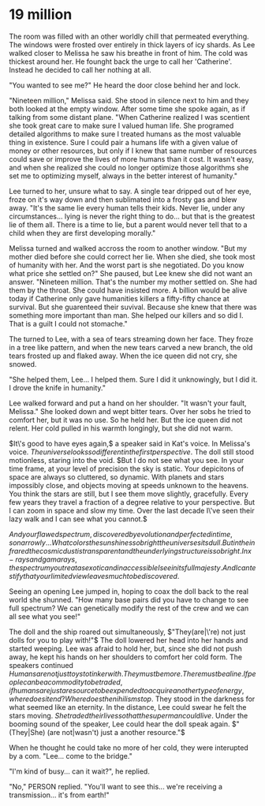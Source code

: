 19 million
========

<!-- Some time after melissa\'s ghost returns to the ship, Lee is walking by her quarters. He notices that the light above her door has turned from red to green and enters -->

  The room was filled with an other worldly chill that permeated everything. The windows were frosted over entirely in thick layers of icy shards. As Lee walked closer to Melissa he saw his breathe in front of him. The cold was thickest around her. He founght back the urge to call her 'Catherine'. Instead he decided to call her nothing at all.

  "You wanted to see me?" He heard the door close behind her and lock.

  "Nineteen million," Melissa said. She stood in silence next to him and they both looked at the empty window. After some time she spoke again, as if talking from some distant plane. "When Catherine realized I was scentient she took great care to make sure I valued human life. She programed detailed algorithms to make sure I treated humans as the most valuable thing in existence. Sure I could pair a humans life with a given value of money or other resources, but only if I knew that same number of resources could save or improve the lives of more humans than it cost. It wasn\'t easy, and when she realized she could no longer optimize those algorithms she set me to optimizing myself, always in the better interest of humanity."

  Lee turned to her, unsure what to say. A single tear dripped out of her eye, froze on it\'s way down and then sublimated into a frosty gas and blew away. "It\'s the same lie every human tells their kids. Never lie, under any circumstances... lying is never the right thing to do... but that is the greatest lie of them all. There is a time to lie, but a parent would never tell that to a child when they are first developing morally."

  Melissa turned and walked accross the room to another window. "But my mother died before she could correct her lie. When she died, she took most of humanity with her. And the worst part is she negotiated. Do you know what price she settled on?" She paused, but Lee knew she did not want an answer. "Nineteen million. That\'s the number my mother settled on. She had them by the throat. She could have insisted more. A billion would be alive today if Catherine only gave humanities killers a fifty-fifty chance at survival. But she guarenteed their suvival. Because she knew that there was something more important than man. She helped our killers and so did I. That is a guilt I could not stomache."

  The turned to Lee, with a sea of tears streaming down her face. They froze in a tree like pattern, and when the new tears carved a new branch, the old tears frosted up and flaked away. When the ice queen did not cry, she snowed.

  "She helped them, Lee... I helped them. Sure I did it unknowingly, but I did it. I drove the knife in humanity."

  Lee walked forward and put a hand on her shoulder. "It wasn\'t your fault, Melissa." She looked down and wept bitter tears. Over her sobs he tried to comfort her, but it was no use. So he held her. But the ice queen did not relent. Her cold pulled in his warmth longingly, but she did not warm.

  <!-- it could be fun to play with typesettings and have the doll and the speakers switch back and forth. One should be text shadow, the other normal, so they can both speak together -->

  $It\'s good to have eyes again,$ a speaker said in Kat\'s voice. In Melissa\'s voice. $The universe looks so different in the first perspective.$ The doll still stood motionless, staring into the void. $But I do not see what you see. In your time frame, at your level of precision the sky is static. Your depicitons of space are always so cluttered, so dynamic. With planets and stars impossibly close, and objects moving at speeds unknown to the heavens. You think the stars are still, but I see them move slightly, gracefully. Every few years they travel a fraction of a degree relative to your perspective. But I can zoom in space and slow my time. Over the last decade I\'ve seen their lazy walk and I can see what you cannot.$

  $And your flawed spectrum, discovered by evolution and perfected in time, so narrowly... What colors the sun shines so bright the universe sits dull. But in the infrared the cosmic dust is transparent and the underlying structure is so bright. In x-rays and gamarays, the spectrum you treat as exotic and inaccessible I see in its full majesty. And I can testify that your limited view leaves much to be discovered.$

  Seeing an opening Lee jumped in, hoping to coax the doll back to the real world she shunned. "How many base pairs did you have to change to see full spectrum? We can genetically modify the rest of the crew and we can all see what you see!"

  The doll and the ship roared out simultaneously, $"They(are|\'re) not just dolls for you to play with!"$ The doll lowered her head into her hands and started weeping. Lee was afraid to hold her, but, since she did not push away, he kept his hands on her shoulders to comfort her cold form. The speakers continued $Humans are not just toys to tinker with. They must be more. There must be a line. If people can be a commodity to be traded, if humans are just a resource to be expended to acquire another type of energy, where does it end? Where does the nihilism stop.$ They stood in the darkness for what seemed like an eternity. In the distance, Lee could swear he felt the stars moving. $She traded their lives so that the superman could live.$ Under the booming sound of the speaker, Lee could hear the doll speak again. $"(They|She) (are not|wasn't) just a another resource."$

  When he thought he could take no more of her cold, they were interupted by a com. "Lee... come to the bridge."

  "I\'m kind of busy... can it wait?", he replied.

  "No," PERSON replied. "You\'ll want to see this... we\'re receiving a transmission... it\'s from earth!"
